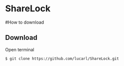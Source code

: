 # ShareLock

#How to download

## Download

Open terminal

```bash
$ git clone https://github.com/lucarl/ShareLock.git
```

